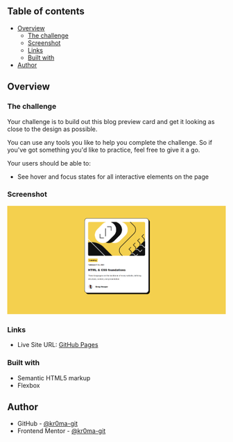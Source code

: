 ## Table of contents

- [Overview](#overview)
  - [The challenge](#the-challenge)
  - [Screenshot](#screenshot)
  - [Links](#links)
  - [Built with](#built-with)
- [Author](#author)

## Overview

### The challenge

Your challenge is to build out this blog preview card and get it looking as close to the design as possible.

You can use any tools you like to help you complete the challenge. So if you've got something you'd like to practice, feel free to give it a go.

Your users should be able to:

- See hover and focus states for all interactive elements on the page

### Screenshot

![](./assets/images/Screenshot%202025-03-06%20004018.png)

### Links

- Live Site URL: [GitHub Pages](https://kr0ma-git.github.io/Frontend-Mentor-Challenge-2/)

### Built with

- Semantic HTML5 markup
- Flexbox

## Author

- GitHub - [@kr0ma-git](https://github.com/kr0ma-git)
- Frontend Mentor - [@kr0ma-git](https://www.frontendmentor.io/profile/kr0ma-git)
